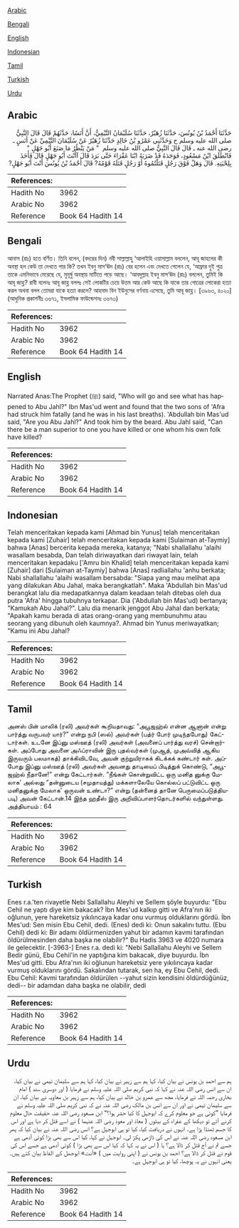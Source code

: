 [Arabic](#arabic)

[Bengali](#bengali)

[English](#english)

[Indonesian](#indonesian)

[Tamil](#tamil)

[Turkish](#turkish)

[Urdu](#urdu)

## Arabic


<div dir="rtl" lang="ar" style={{fontSize:'larger',backgroundColor:'#f8f9fa',padding:20}}>
حَدَّثَنَا أَحْمَدُ بْنُ يُونُسَ، حَدَّثَنَا زُهَيْرٌ، حَدَّثَنَا سُلَيْمَانُ التَّيْمِيُّ، أَنَّ أَنَسًا، حَدَّثَهُمْ قَالَ قَالَ النَّبِيُّ صلى الله عليه وسلم ح وَحَدَّثَنِي عَمْرُو بْنُ خَالِدٍ حَدَّثَنَا زُهَيْرٌ عَنْ سُلَيْمَانَ التَّيْمِيِّ عَنْ أَنَسٍ ـ رضى الله عنه ـ قَالَ قَالَ النَّبِيُّ صلى الله عليه وسلم ‏ "‏ مَنْ يَنْظُرُ مَا صَنَعَ أَبُو جَهْلٍ ‏"‏ فَانْطَلَقَ ابْنُ مَسْعُودٍ، فَوَجَدَهُ قَدْ ضَرَبَهُ ابْنَا عَفْرَاءَ حَتَّى بَرَدَ قَالَ آأَنْتَ أَبُو جَهْلٍ قَالَ فَأَخَذَ بِلِحْيَتِهِ‏.‏ قَالَ وَهَلْ فَوْقَ رَجُلٍ قَتَلْتُمُوهُ أَوْ رَجُلٍ قَتَلَهُ قَوْمُهُ? قَالَ أَحْمَدُ بْنُ يُونُسَ أَنْتَ أَبُو جَهْلٍ‏?
</div>
<div style={{backgroundColor:'#f8f9fa',padding:20, marginBottom: 10}}><table> <thead> <tr> <th>References:</th> <th></th> </tr> </thead> <tbody><tr><td>Hadith No</td><td>3962</td></tr><tr><td>Arabic No</td><td>3962</td></tr><tr><td>Reference</td><td>Book 64 Hadith 14</td></tr></tbody></table></div>

## Bengali


<div dir="ltr" lang="bn" style={{fontSize:'larger',backgroundColor:'#f8f9fa',padding:20}}>
আনাস (রাঃ) হতে বর্ণিত। তিনি বলেন, (বদরের দিন) নবী সাল্লাল্লাহু ‘আলাইহি ওয়াসাল্লাম বললেন, আবূ জাহলের কী অবস্থা হল কেউ তা দেখতে পার কি? তখন ইবনু মাস‘ঊদ (রাঃ) বের হলেন এবং দেখতে পেলেন যে, ‘আফ্রার দুই পুত্র তাকে এমনিভাবে মেরেছে যে, মুমূর্ষু অবস্থায় মাটিতে পড়ে আছে। ‘আবদুল্লাহ ইবনু মাস‘ঊদ (রাঃ) বললেন, তুমিই কি আবূ জাহ্ল? রাবী বলেনঃ আবূ জাহ্ল বললঃ সেই লোকটির চেয়ে উত্তম আর কেউ আছে কি যাকে তার গোত্রের লোকেরা হত্যা করল অথবা বলল তোমরা যাকে হত্যা করলে? আহমাদ বিন ইউনুসের বর্ণনায় এসেছে, তুমি আবূ জাহ্ল। [৩৯৬৩, ৪০২০] (আধুনিক প্রকাশনীঃ ৩৬৭১, ইসলামিক ফাউন্ডেশনঃ ৩৬৭৩)
</div>
<div style={{backgroundColor:'#f8f9fa',padding:20, marginBottom: 10}}><table> <thead> <tr> <th>References:</th> <th></th> </tr> </thead> <tbody><tr><td>Hadith No</td><td>3962</td></tr><tr><td>Arabic No</td><td>3962</td></tr><tr><td>Reference</td><td>Book 64 Hadith 14</td></tr></tbody></table></div>

## English


<div dir="ltr" lang="en" style={{fontSize:'larger',backgroundColor:'#f8f9fa',padding:20}}>
Narrated Anas:The Prophet (ﷺ) said, "Who will go and see what has happened to Abu Jahl?" Ibn Mas'ud went and found that the two sons of 'Afra had struck him fatally (and he was in his last breaths). 'Abdullah bin Mas'ud said, "Are you Abu Jahl?" And took him by the beard. Abu Jahl said, "Can there be a man superior to one you have killed or one whom his own folk have killed?
</div>
<div style={{backgroundColor:'#f8f9fa',padding:20, marginBottom: 10}}><table> <thead> <tr> <th>References:</th> <th></th> </tr> </thead> <tbody><tr><td>Hadith No</td><td>3962</td></tr><tr><td>Arabic No</td><td>3962</td></tr><tr><td>Reference</td><td>Book 64 Hadith 14</td></tr></tbody></table></div>

## Indonesian


<div dir="ltr" lang="id" style={{fontSize:'larger',backgroundColor:'#f8f9fa',padding:20}}>
Telah menceritakan kepada kami [Ahmad bin Yunus] telah menceritakan kepada kami [Zuhair] telah menceritakan kepada kami [Sulaiman at-Taymiy] bahwa [Anas] bercerita kepada mereka, katanya; "Nabi shallallahu 'alaihi wasallam besabda, Dan telah diriwayatkan dari riwayat lain, telah menceritakan kepadaku ['Amru bin Khalid] telah menceritakan kepada kami [Zuhair] dari [Sulaiman at-Taymiy] bahwa [Anas] radliallahu 'anhu berkata; Nabi shallallahu 'alaihi wasallam bersabda: "Siapa yang mau melihat apa yang dilakukan Abu Jahal, maka berangkatlah". Maka 'Abdullah bin Mas'ud berangkat lalu dia medapatkannya dalam keadaan telah ditebas oleh dua putra 'Afra' hingga tubuhnya terkapar. Dia ('Abdullah bin Mas'ud) bertanya; "Kamukah Abu Jahal?". Lalu dia menarik jenggot Abu Jahal dan berkata; "Apakah kamu berada di atas orang-orang yang membunuhmu atau seorang yang dibunuh oleh kaumnya?. Ahmad bin Yunus meriwayatkan; "Kamu ini Abu Jahal?
</div>
<div style={{backgroundColor:'#f8f9fa',padding:20, marginBottom: 10}}><table> <thead> <tr> <th>References:</th> <th></th> </tr> </thead> <tbody><tr><td>Hadith No</td><td>3962</td></tr><tr><td>Arabic No</td><td>3962</td></tr><tr><td>Reference</td><td>Book 64 Hadith 14</td></tr></tbody></table></div>

## Tamil


<div dir="ltr" lang="ta" style={{fontSize:'larger',backgroundColor:'#f8f9fa',padding:20}}>
அனஸ் பின் மாலிக் (ரலி) அவர்கள் கூறியதாவது: “அபூஜஹ்ல் என்ன ஆனான் என்று பார்த்து வருபவர் யார்?” என்று நபி (ஸல்) அவர்கள் (பத்ர் போர் முடிந்தபோது) கேட்டார்கள். உடனே இப்னு மஸ்ஊத் (ரலி) அவர்கள் (அவனைப் பார்த்து வரச்) சென்றார்கள். அப்போது அவனை அஃப்ராவின் இரு புதல்வர்கள் (முஆத், முஅவ்வித் ஆகிய இருவரும் பலமாகத்) தாக்கிவிடவே, அவன் குற்றுயிராகக் கிடக்கக் கண்டார் கள். அப்போது இப்னு மஸ்ஊத் (ரலி) அவர்கள் அவனது தாடியைப் பிடித்துக் கொண்டு, “அபூஜஹ்ல் நீதானே!” என்று கேட்டார்கள். “நீங்கள் கொன்றுவிட்ட ஒரு மனித னுக்கு மேலாக' அல்லது “தன்னுடைய (சமுதாயத்து) மக்களாலேயே கொல்லப் பட்டுவிட்ட ஒரு மனிதனுக்கு மேலாக' ஒருவன் உண்டா?” என்று (தன்னைத் தானே பெருமைப்படுத்தியபடி) அவன் கேட்டான்.14 இந்த ஹதீஸ் இரு அறிவிப்பாளர்தொடர்களில் வந்துள்ளது. அத்தியாயம் : 64
</div>
<div style={{backgroundColor:'#f8f9fa',padding:20, marginBottom: 10}}><table> <thead> <tr> <th>References:</th> <th></th> </tr> </thead> <tbody><tr><td>Hadith No</td><td>3962</td></tr><tr><td>Arabic No</td><td>3962</td></tr><tr><td>Reference</td><td>Book 64 Hadith 14</td></tr></tbody></table></div>

## Turkish


<div dir="ltr" lang="tr" style={{fontSize:'larger',backgroundColor:'#f8f9fa',padding:20}}>
Enes r.a.'ten rivayetle Nebi Sallallahu Aleyhi ve Sellem şöyle buyurdu: "Ebu Cehil ne yaptı diye kim bakacak? İbn Mes'ud kalkıp gitti ve Afra'nın iki oğlunun, yere hareketsiz yıkılıncaya kadar onu vurmuş olduklarını gördü. İbn Mes'ud: Sen misin Ebu Cehil, dedi. (Enes) dedi ki: Onun sakalını tuttu. (Ebu Cehil) dedi ki: Bir adamı öldürmenizden yahut bir adamın kavmi tarafından öldürülmesinden daha başka ne oIabilir?" Bu Hadis 3963 ve 4020 numara ile gelecektir. [-3963-] Enes r.a. dedi ki: "Nebi Sallallahu Aleyhi ve Sellem Bedir günü, Ebu Cehil'in ne yaptığına kim bakacak, diye buyurdu. İbn Mes'ud gitti. Ebu Afra'nın iki oğlunun hareketsiz yere yıkılıncaya kadar vurmuş olduklarını gördü. Sakalından tutarak, sen ha, ey Ebu Cehil, dedi. Ebu Cehil: Kavmi tarafından öldürülen --yahut sizin kendisini öldürdüğünüz, dedi-- bir adamdan daha başka ne olabilir, dedi
</div>
<div style={{backgroundColor:'#f8f9fa',padding:20, marginBottom: 10}}><table> <thead> <tr> <th>References:</th> <th></th> </tr> </thead> <tbody><tr><td>Hadith No</td><td>3962</td></tr><tr><td>Arabic No</td><td>3962</td></tr><tr><td>Reference</td><td>Book 64 Hadith 14</td></tr></tbody></table></div>

## Urdu


<div dir="rtl" lang="ur" style={{fontSize:'larger',backgroundColor:'#f8f9fa',padding:20}}>
ہم سے احمد بن یونس نے بیان کیا، کہا ہم سے زہیر نے بیان کیا، کہا ہم سے سلیمان تیمی نے بیان کیا، ان سے انس رضی اللہ عنہ نے کہا کہ نبی کریم صلی اللہ علیہ وسلم نے فرمایا ( اور دوسری سند ) امام بخاری رحمہ اللہ نے فرمایا، مجھ سے عمرو بن خالد نے بیان کیا، ہم سے زہیر بن معاویہ نے بیان کیا، ان سے سلیمان تیمی نے اور ان سے انس بن مالک رضی اللہ عنہ نے کہ نبی کریم صلی اللہ علیہ وسلم نے فرمایا ”کوئی ہے جو معلوم کرے کہ ابوجہل کا کیا حشر ہوا؟“ ابن مسعود رضی اللہ عنہ حقیقت حال معلوم کرنے آئے تو دیکھا کے عفراء کے بیٹوں ( معاذ اور معوذ رضی اللہ عنہما ) نے اسے قتل کر دیا ہے اور اس کا جسم ٹھنڈا پڑا ہے۔ انہوں نے دریافت کیا، کیا تو ہی ابوجہل ہے؟ انس رضی اللہ عنہ نے بیان کیا کہ پھر ابن مسعود رضی اللہ عنہ نے اس کی ڈاڑھی پکڑ لی۔ ابوجہل نے کہا، کیا اس سے بھی بڑا کوئی آدمی ہے جسے تم نے آج قتل کر ڈالا ہے؟ یا ( اس نے یہ کہا کہ کیا اس سے بھی بڑا ) کوئی آدمی ہے جسے اس کی قوم نے قتل کر ڈالا ہے؟ احمد بن یونس نے ( اپنی روایت میں ) «أنت» ابوجھل کے الفاظ بیان کئے ہیں۔ یعنی انہوں نے یہ پوچھا، کیا تو ہی ابوجہل ہے۔
</div>
<div style={{backgroundColor:'#f8f9fa',padding:20, marginBottom: 10}}><table> <thead> <tr> <th>References:</th> <th></th> </tr> </thead> <tbody><tr><td>Hadith No</td><td>3962</td></tr><tr><td>Arabic No</td><td>3962</td></tr><tr><td>Reference</td><td>Book 64 Hadith 14</td></tr></tbody></table></div>